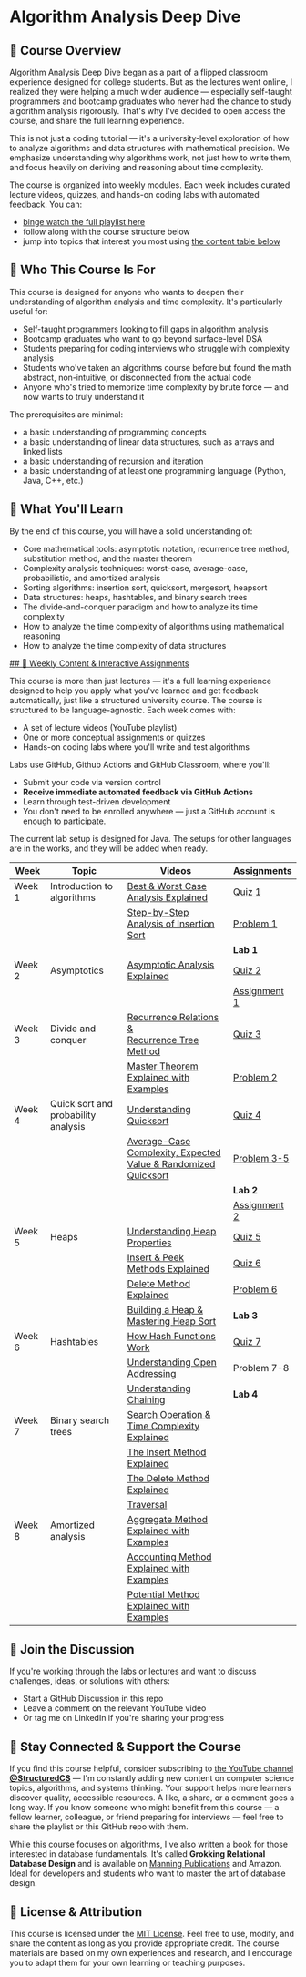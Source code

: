 # Algorithm Analysis Deep Dive

## 📘 Course Overview

Algorithm Analysis Deep Dive began as a part of a flipped classroom experience designed for college students. But as the lectures went online, I realized they were helping a much wider audience — especially self-taught programmers and bootcamp graduates who never had the chance to study algorithm analysis rigorously. That's why I've decided to open access the course, and share the full learning experience.

This is not just a coding tutorial — it's a university-level exploration of how to analyze algorithms and data structures with mathematical precision. We emphasize understanding why algorithms work, not just how to write them, and focus heavily on deriving and reasoning about time complexity.

The course is organized into weekly modules. Each week includes curated lecture videos, quizzes, and hands-on coding labs with automated feedback. You can:

* [binge watch the full playlist here](https://www.youtube.com/playlist?list=PL3fg3zQpW0k4TYTBwPFrGkXDJ1Xh4IHyv)
* follow along with the course structure below
* jump into topics that interest you most using [the content table below](#weekly-content-interactive-assignments)

## 🧠 Who This Course Is For

This course is designed for anyone who wants to deepen their understanding of algorithm analysis and time complexity. It's particularly useful for:

* Self-taught programmers looking to fill gaps in algorithm analysis
* Bootcamp graduates who want to go beyond surface-level DSA
* Students preparing for coding interviews who struggle with complexity analysis
* Students who've taken an algorithms course before but found the math abstract, non-intuitive, or disconnected from the actual code
* Anyone who's tried to memorize time complexity by brute force — and now wants to truly understand it

The prerequisites are minimal:

* a basic understanding of programming concepts
* a basic understanding of linear data structures, such as arrays and linked lists
* a basic understanding of recursion and iteration
* a basic understanding of at least one programming language (Python, Java, C++, etc.)

## 🎯 What You'll Learn

By the end of this course, you will have a solid understanding of:

* Core mathematical tools: asymptotic notation, recurrence tree method, substitution method, and the master theorem
* Complexity analysis techniques: worst-case, average-case, probabilistic, and amortized analysis
* Sorting algorithms: insertion sort, quicksort, mergesort, heapsort
* Data structures: heaps, hashtables, and binary search trees
* The divide-and-conquer paradigm and how to analyze its time complexity
* How to analyze the time complexity of algorithms using mathematical reasoning
* How to analyze the time complexity of data structures

[## 🧪 Weekly Content & Interactive Assignments](#weekly-content-interactive-assignments)

This course is more than just lectures — it's a full learning experience designed to help you apply what you've learned and get feedback automatically, just like a structured university course. The course is structured to be language-agnostic. Each week comes with:

* A set of lecture videos (YouTube playlist)
* One or more conceptual assignments or quizzes
* Hands-on coding labs where you'll write and test algorithms

Labs use GitHub, Github Actions and GitHub Classroom, where you'll:

* Submit your code via version control
* **Receive immediate automated feedback via GitHub Actions**
* Learn through test-driven development
* You don't need to be enrolled anywhere — just a GitHub account is enough to participate.

The current lab setup is designed for Java. The setups for other languages are in the works, and they will be added when ready.

| Week | Topic | Videos | Assignments |
|------|-------|--------|-------------|
| Week 1 | Introduction to algorithms | [Best & Worst Case Analysis Explained](https://youtu.be/Ye6puk0LhwU)| [Quiz 1](https://docs.google.com/document/d/1PClb1o2UcZQSQG5B3Ptg959xZCAyYuciqmhKX5535Io/edit?usp=sharing) |
| | | [Step-by-Step Analysis of Insertion Sort](https://youtu.be/9LN-tteG0l0)| [Problem 1](https://docs.google.com/document/d/15-nIma2gogszhGfsyvyfc7kIr6LAJd6VYPfaqLz1S0I/edit?usp=sharing) |
| | | | **Lab 1**|
| Week 2 | Asymptotics | [Asymptotic Analysis Explained](https://youtu.be/TdPFZLPkPNE) | [Quiz 2](https://docs.google.com/document/d/1FU-Kr4A2BaMsaRyJKzZ2fbiUR04nqJcuEEkmIM9fOkU/edit?usp=sharing) |
| | | | [Assignment 1](https://docs.google.com/document/d/1i0FRQT-tFdPttXnp5b-foclHR3lJslYozPLhFIo3eMc/edit?usp=sharing) |
| Week 3 | Divide and conquer | [Recurrence Relations & <br>Recurrence Tree Method](https://youtu.be/jqXjzWIZiyA) | [Quiz 3](https://docs.google.com/document/d/1-me6Ale3Z3sZWuMyGhZlG7v8vZfOwYj4ucEsoJwbmq8/edit?usp=sharing) |
| | | [Master Theorem Explained with Examples](https://youtu.be/aS8ce5B64yU)| [Problem 2](https://docs.google.com/document/d/16-Kx34G5W1rkZHESQsOg3oO_cx78GVA-UbjHF5Qfct0/edit?usp=sharing) |
| Week 4 | Quick sort and <br>probability analysis | [Understanding Quicksort](https://youtu.be/XhGOEuQdAAs) | [Quiz 4](https://docs.google.com/document/d/1JHpZxrnRD7RKn0P-22Xv3pO_ECiBzep5L0VmUsk_3Io/edit?usp=sharing) |
| | | [Average-Case Complexity, Expected <br>Value & Randomized Quicksort](https://youtu.be/M0O-s2y0O9I) | [Problem 3-5](https://docs.google.com/document/d/1QbHFdegvk0j3fbPysIwiU9yI6Y3lrjVDMypWJr7K1Bc/edit?usp=sharing) |
| | | | **Lab 2**|
| | | | [Assignment 2](https://docs.google.com/document/d/1AyGOX4SYYp25lpnus1-VwxmtB9vXaHw7hc2l9UZXXeM/edit?usp=sharing) |
| Week 5  | Heaps | [Understanding Heap Properties](https://youtu.be/IGbHcofDbFs) | [Quiz 5](https://docs.google.com/document/d/1bdhzd8xujyFB6TyhDft2fD3UYasClTsPYJ0SVMeNwGA/edit?usp=sharing) | 
| | | [Insert & Peek Methods Explained](https://youtu.be/QSmCO-9HCcQ) | [Quiz 6](https://docs.google.com/document/d/1_X_jlrd3_Be5C5CfRSLkjiCT-BCR5u0are1jEOE49xQ/edit?usp=sharing) |
| | | [Delete Method Explained](https://youtu.be/e_yaojRRnyI) | [Problem 6](https://docs.google.com/document/d/1C-r7XTbeJ5QpVD4yVvtHbbiMyV9FbciKiZ_ha95450M/edit?usp=sharing) |
| | | [Building a Heap & Mastering Heap Sort](https://youtu.be/7TnTsK2HjUk) | **Lab 3** |
| Week 6 | Hashtables | [How Hash Functions Work](https://youtu.be/Z43QoUzU5uE) | [Quiz 7](https://docs.google.com/document/d/1iA98z82cX85ra1_uA34v5s168ONLP-lKeK5FDI3TioY/edit?usp=sharing) |
| | | [Understanding Open Addressing](https://youtu.be/haLcAKMqPec) | Problem 7-8 |
| | | [Understanding Chaining](https://youtu.be/3BKp1l8WYhc) | **Lab 4** |
| Week 7 | Binary search trees | [Search Operation & <br>Time Complexity Explained](https://youtu.be/NN8xJflPbaU) | |
| | | [The Insert Method Explained](https://youtu.be/adz2MYaZ4qY) | |
| | | [The Delete Method Explained](https://youtu.be/Pgb_GpMWPXo) | |
| | | [Traversal](https://youtu.be/ZxxnhfjS-wY) | |
| Week 8 | Amortized analysis | [Aggregate Method Explained with Examples](https://youtu.be/sCaPH2ogogg) | |
| | | [Accounting Method Explained with Examples](https://youtu.be/EI5fST7z27o) | |
| | | [Potential Method Explained with Examples](https://youtu.be/zUxWjC9WSJM) | |


## 💬 Join the Discussion

If you're working through the labs or lectures and want to discuss challenges, ideas, or solutions with others:

* Start a GitHub Discussion in this repo
* Leave a comment on the relevant YouTube video
* Or tag me on LinkedIn if you're sharing your progress

## 🙌 Stay Connected & Support the Course

If you find this course helpful, consider subscribing to [the YouTube channel **@StructuredCS**](https://www.youtube.com/@structuredcs) — I'm constantly adding new content on computer science topics, algorithms, and systems thinking. Your support helps more learners discover quality, accessible resources. A like, a share, or a comment goes a long way. If you know someone who might benefit from this course — a fellow learner, colleague, or friend preparing for interviews — feel free to share the playlist or this GitHub repo with them.

While this course focuses on algorithms, I've also written a book for those interested in database fundamentals. It's called **Grokking Relational Database Design** and is available on [Manning Publications](https://www.manning.com/books/grokking-relational-database-design) and Amazon. Ideal for developers and students who want to master the art of database design.

## 📜 License & Attribution

This course is licensed under the [MIT License](LICENSE). Feel free to use, modify, and share the content as long as you provide appropriate credit. The course materials are based on my own experiences and research, and I encourage you to adapt them for your own learning or teaching purposes.